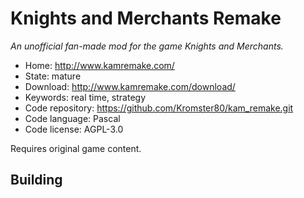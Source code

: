 # Knights and Merchants Remake

_An unofficial fan-made mod for the game Knights and Merchants._

- Home: http://www.kamremake.com/
- State: mature
- Download: http://www.kamremake.com/download/
- Keywords: real time, strategy
- Code repository: https://github.com/Kromster80/kam_remake.git
- Code language: Pascal
- Code license: AGPL-3.0

Requires original game content.

## Building

